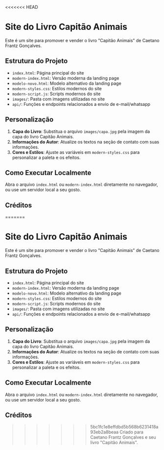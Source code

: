 <<<<<<< HEAD
# Site do Livro Capitão Animais

Este é um site para promover e vender o livro "Capitão Animais" de Caetano Frantz Gonçalves.

## Estrutura do Projeto
- `index.html`: Página principal do site
- `modern-index.html`: Versão moderna da landing page
- `modelo-novo.html`: Modelo alternativo da landing page
- `modern-styles.css`: Estilos modernos do site
- `modern-script.js`: Scripts modernos do site
- `images/`: Pasta com imagens utilizadas no site
- `api/`: Funções e endpoints relacionados a envio de e-mail/whatsapp

## Personalização
1. **Capa do Livro**: Substitua o arquivo `images/capa.jpg` pela imagem da capa do livro Capitão Animais.
2. **Informações do Autor**: Atualize os textos na seção de contato com suas informações.
3. **Cores e Estilos**: Ajuste as variáveis em `modern-styles.css` para personalizar a paleta e os efeitos.

## Como Executar Localmente
Abra o arquivo `index.html` ou `modern-index.html` diretamente no navegador, ou use um servidor local a seu gosto.

## Créditos
=======
# Site do Livro Capitão Animais

Este é um site para promover e vender o livro "Capitão Animais" de Caetano Frantz Gonçalves.

## Estrutura do Projeto
- `index.html`: Página principal do site
- `modern-index.html`: Versão moderna da landing page
- `modelo-novo.html`: Modelo alternativo da landing page
- `modern-styles.css`: Estilos modernos do site
- `modern-script.js`: Scripts modernos do site
- `images/`: Pasta com imagens utilizadas no site
- `api/`: Funções e endpoints relacionados a envio de e-mail/whatsapp

## Personalização
1. **Capa do Livro**: Substitua o arquivo `images/capa.jpg` pela imagem da capa do livro Capitão Animais.
2. **Informações do Autor**: Atualize os textos na seção de contato com suas informações.
3. **Cores e Estilos**: Ajuste as variáveis em `modern-styles.css` para personalizar a paleta e os efeitos.

## Como Executar Localmente
Abra o arquivo `index.html` ou `modern-index.html` diretamente no navegador, ou use um servidor local a seu gosto.

## Créditos
>>>>>>> 5bc1fc1e8effdbd5b568b6231418a93eb2a8beaa
Criado para Caetano Frantz Gonçalves e seu livro "Capitão Animais".